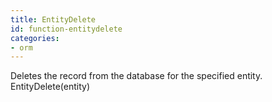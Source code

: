 ```yaml
---
title: EntityDelete
id: function-entitydelete
categories:
- orm
---
```


Deletes the record from the database for the specified entity.
EntityDelete(entity)
